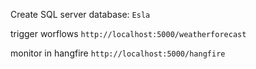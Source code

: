 Create SQL server database: `Esla`

trigger worflows `http://localhost:5000/weatherforecast`

monitor in hangfire `http://localhost:5000/hangfire`